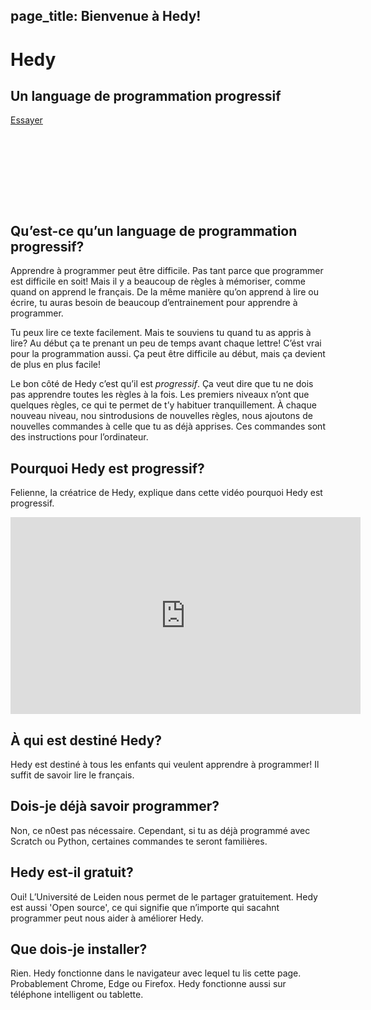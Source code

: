 page_title: Bienvenue à Hedy!
---
<div class="-mx-16 -my-12 px-16 py-8 mb-8 bg-cover flex items-center" style="background-image: url(/images/header.jpg); height: 250px; position: relative;">
  <div class="flex-1">
    <h1 class="font-bold font-slab text-white text-6xl text-shadow-md tracking-wide">Hedy</h1>
    <h2 class="font-sans font-light text-white text-shadow-md tracking-wide my-1">Un language de programmation progressif</h2>
  </div>
  <div class="flex-none">
    <a class="green-btn text-white px-8 py-4" href="/hedy?lang=fr">Essayer</a>
  </div>
</div>

## Qu’est-ce qu’un language de programmation progressif?

Apprendre à programmer peut être difficile. Pas tant parce que programmer est difficile en soit! Mais il y a beaucoup de règles à mémoriser, comme quand on apprend le français.
De la même manière qu’on apprend à lire ou écrire, tu auras besoin de beaucoup d’entrainement pour apprendre à programmer.

Tu peux lire ce texte facilement. Mais te souviens tu quand tu as appris à lire? Au début ça te prenant un peu de temps avant chaque lettre!
C’ést vrai pour la programmation aussi. Ça peut être difficile au début, mais ça devient de plus en plus facile!

Le bon côté de Hedy c’est qu’il est *progressif*. Ça veut dire que tu ne dois pas apprendre toutes les règles à la fois.
Les premiers niveaux n’ont que quelques règles, ce qui te permet de t’y habituer tranquillement.
À chaque nouveau niveau, nou sintrodusions de nouvelles règles, nous ajoutons de nouvelles commandes à celle que tu as déjà apprises. Ces commandes sont des instructions pour l’ordinateur.

## Pourquoi Hedy est progressif?

Felienne, la créatrice de Hedy, explique dans cette vidéo pourquoi Hedy est progressif.

<center>
<iframe width="560" height="315" src="https://www.youtube.com/embed/EdqT313rM40" frameborder="0" allow="accelerometer; autoplay; encrypted-media; gyroscope; picture-in-picture" allowfullscreen></iframe>
</center>

## À qui est destiné Hedy?

Hedy est destiné à tous les enfants qui veulent apprendre à programmer! Il suffit de savoir lire le français.

## Dois-je déjà savoir programmer?

Non, ce n0est pas nécessaire. Cependant, si tu as déjà programmé avec Scratch ou Python, certaines commandes te seront familières.

## Hedy est-il gratuit?

Oui! L’Université de Leiden nous permet de le partager gratuitement. Hedy est aussi 'Open source', ce qui signifie que n’importe qui sacahnt programmer peut nous aider à améliorer Hedy.

## Que dois-je installer?

Rien. Hedy fonctionne dans le navigateur avec lequel tu lis cette page. Probablement Chrome, Edge ou Firefox. Hedy fonctionne aussi sur téléphone intelligent ou tablette.
